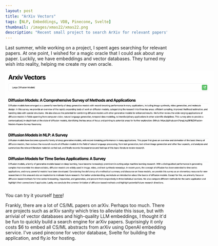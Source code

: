 ```yaml
---
layout: post
title: "ArXiv Vectors"
tags: [NLP, Embeddings, VDB, Pinecone, Svelte]
thumbnail: /images/xmas22/xmas22.png
description: "Recent small project to search ArXiv for relevant papers"
---
```


Last summer, while working on a project, I spent ages searching for relevant papers. At one point, I wished for a magic oracle that I could ask about any paper. Luckily, we have embeddings and vector databases. They turned my wish into reality, helping me create my own oracle. 
<!--more-->

<center>
<img src="/images/arxiv.png" style="max-width:650px"/>
</center>

You can try it yourself [here](https://arxiv.fly.dev/)!

Frankly, there are a lot of CS/ML papers on arXiv. Perhaps too much. There are projects such as arXiv sanity which tries to alleviate this issue, but with arrivial of vector databases and high-quality LLM embeddings, I thought it'd be fun to quickly build a search engine for arXiv papers. Suprisingly it only costs $6 to embed all CS/ML abstracts from arXiv using OpenAI embedding service. I've used pinecone for vector database, Svelte for building the application, and fly.io for hosting.
